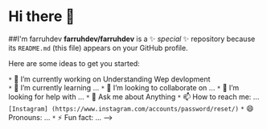 # Hi there 👋

##I'm farruhdev 
**farruhdev/farruhdev** is a ✨ _special_ ✨ repository because its `README.md` (this file) appears on your GitHub profile.

Here are some ideas to get you started:

`*` 🔭 I’m currently working on Understanding Wep devlopment  
`*`  🌱 I’m currently learning ...
`*`  👯 I’m looking to collaborate on ...
`*`  🤔 I’m looking for help with ...
`*`  💬 Ask me about Anything
`*`  📫 How to reach me: ... `[Instagram] (https://www.instagram.com/accounts/password/reset/)`
`*`  😄 Pronouns: ...
`*`  ⚡ Fun fact: ...
-->
